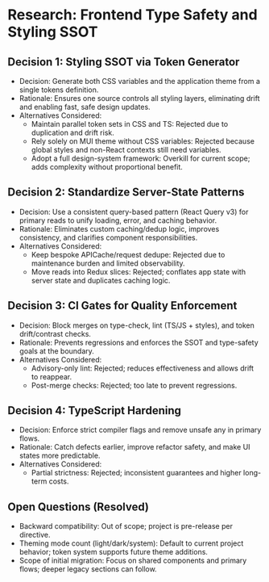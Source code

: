 # Research: Frontend Type Safety and Styling SSOT

## Decision 1: Styling SSOT via Token Generator

- Decision: Generate both CSS variables and the application theme from a single tokens definition.
- Rationale: Ensures one source controls all styling layers, eliminating drift and enabling fast, safe design updates.
- Alternatives Considered:
  - Maintain parallel token sets in CSS and TS: Rejected due to duplication and drift risk.
  - Rely solely on MUI theme without CSS variables: Rejected because global styles and non-React contexts still need variables.
  - Adopt a full design-system framework: Overkill for current scope; adds complexity without proportional benefit.

## Decision 2: Standardize Server-State Patterns

- Decision: Use a consistent query-based pattern (React Query v3) for primary reads to unify loading, error, and caching behavior.
- Rationale: Eliminates custom caching/dedup logic, improves consistency, and clarifies component responsibilities.
- Alternatives Considered:
  - Keep bespoke APICache/request dedupe: Rejected due to maintenance burden and limited observability.
  - Move reads into Redux slices: Rejected; conflates app state with server state and duplicates caching logic.

## Decision 3: CI Gates for Quality Enforcement

- Decision: Block merges on type-check, lint (TS/JS + styles), and token drift/contrast checks.
- Rationale: Prevents regressions and enforces the SSOT and type-safety goals at the boundary.
- Alternatives Considered:
  - Advisory-only lint: Rejected; reduces effectiveness and allows drift to reappear.
  - Post-merge checks: Rejected; too late to prevent regressions.

## Decision 4: TypeScript Hardening

- Decision: Enforce strict compiler flags and remove unsafe any in primary flows.
- Rationale: Catch defects earlier, improve refactor safety, and make UI states more predictable.
- Alternatives Considered:
  - Partial strictness: Rejected; inconsistent guarantees and higher long-term costs.

## Open Questions (Resolved)

- Backward compatibility: Out of scope; project is pre-release per directive.
- Theming mode count (light/dark/system): Default to current project behavior; token system supports future theme additions.
- Scope of initial migration: Focus on shared components and primary flows; deeper legacy sections can follow.

